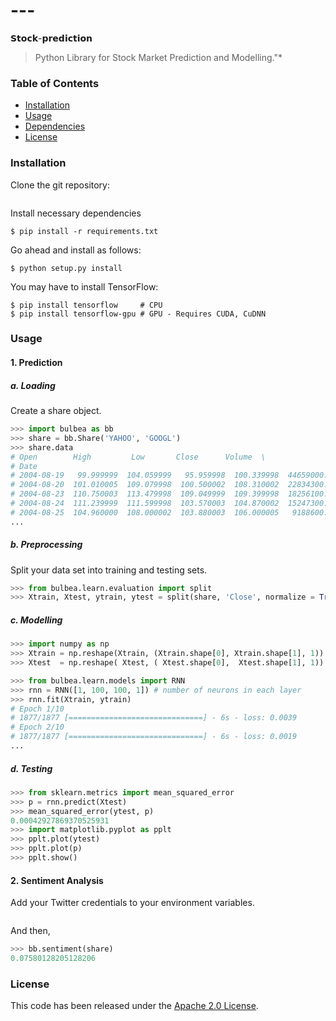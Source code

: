 # ---
𝗦𝘁𝗼𝗰𝗸-𝗽𝗿𝗲𝗱𝗶𝗰𝘁𝗶𝗼𝗻 


>  Python Library for Stock Market Prediction and Modelling."*


### Table of Contents
* [Installation](#installation)
* [Usage](#usage)
* [Dependencies](#dependencies)
* [License](#license)

### Installation
Clone the git repository:
```console

```

Install necessary dependencies
```console
$ pip install -r requirements.txt
```

Go ahead and install as follows:
```console
$ python setup.py install
```

You may have to install TensorFlow:
```console
$ pip install tensorflow     # CPU
$ pip install tensorflow-gpu # GPU - Requires CUDA, CuDNN
```

### Usage
#### 1. Prediction
##### a. Loading
Create a share object.
```python
>>> import bulbea as bb
>>> share = bb.Share('YAHOO', 'GOOGL')
>>> share.data
# Open        High         Low       Close      Volume  \
# Date                                                                     
# 2004-08-19   99.999999  104.059999   95.959998  100.339998  44659000.0   
# 2004-08-20  101.010005  109.079998  100.500002  108.310002  22834300.0   
# 2004-08-23  110.750003  113.479998  109.049999  109.399998  18256100.0   
# 2004-08-24  111.239999  111.599998  103.570003  104.870002  15247300.0   
# 2004-08-25  104.960000  108.000002  103.880003  106.000005   9188600.0
...
```
##### b. Preprocessing
Split your data set into training and testing sets.
```python
>>> from bulbea.learn.evaluation import split
>>> Xtrain, Xtest, ytrain, ytest = split(share, 'Close', normalize = True)
```

##### c. Modelling
```python
>>> import numpy as np
>>> Xtrain = np.reshape(Xtrain, (Xtrain.shape[0], Xtrain.shape[1], 1))
>>> Xtest  = np.reshape( Xtest, ( Xtest.shape[0],  Xtest.shape[1], 1))

>>> from bulbea.learn.models import RNN
>>> rnn = RNN([1, 100, 100, 1]) # number of neurons in each layer
>>> rnn.fit(Xtrain, ytrain)
# Epoch 1/10
# 1877/1877 [==============================] - 6s - loss: 0.0039
# Epoch 2/10
# 1877/1877 [==============================] - 6s - loss: 0.0019
...
```

##### d. Testing
```python
>>> from sklearn.metrics import mean_squared_error
>>> p = rnn.predict(Xtest)
>>> mean_squared_error(ytest, p)
0.00042927869370525931
>>> import matplotlib.pyplot as pplt
>>> pplt.plot(ytest)
>>> pplt.plot(p)
>>> pplt.show()
```


#### 2. Sentiment Analysis
Add your Twitter credentials to your environment variables.
```bash

```
And then,
```python
>>> bb.sentiment(share)
0.07580128205128206
```




### License
This code has been released under the [Apache 2.0 License](LICENSE).

